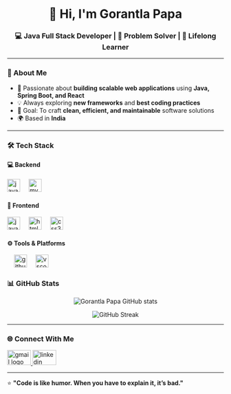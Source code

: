 <h1 align="center">👋 Hi, I'm Gorantla Papa</h1>

<h3 align="center">💻 Java Full Stack Developer | 🚀 Problem Solver | 🌱 Lifelong Learner</h3>

---

### 🧩 About Me
- 🌟 Passionate about **building scalable web applications** using **Java, Spring Boot, and React**  
- 💡 Always exploring **new frameworks** and **best coding practices**  
- 🎯 Goal: To craft **clean, efficient, and maintainable** software solutions  
- 🌍 Based in **India**

---

### 🛠️ Tech Stack

#### 💻 Backend
<div align="left">
<img src="https://skillicons.dev/icons?i=java" height="30" alt="java logo"  />
  <img width="12" />
  <img src="https://skillicons.dev/icons?i=mysql" height="30" alt="mysql logo"  />
  <img width="12" />
</div>


#### 🎨 Frontend
<div align="left">
  <img src="https://skillicons.dev/icons?i=js" height="30" alt="javascript logo"  />
  <img width="12" />
  <img src="https://skillicons.dev/icons?i=html" height="30" alt="html5 logo"  />
  <img width="12" />
  <img src="https://skillicons.dev/icons?i=css" height="30" alt="css3 logo"  />
  <img width="12" />
</div>

#### ⚙️ Tools & Platforms
<div align="left">
<img width="12" />
  <img src="https://skillicons.dev/icons?i=github" height="30" alt="github logo"  />
  <img width="12" />
  <img src="https://skillicons.dev/icons?i=vscode" height="30" alt="vscode logo"  />
</div>

### 📊 GitHub Stats
<p align="center">
  <img src="https://github-readme-stats.vercel.app/api?username=gorantlapapa&show_icons=true&theme=tokyonight" alt="Gorantla Papa GitHub stats" />
</p>

<p align="center">
  <img src="https://github-readme-streak-stats.herokuapp.com/?user=gorantlapapa&theme=tokyonight" alt="GitHub Streak" />
</p>

---

### 🌐 Connect With Me
<div align="left">
  <a href="gorantlapapa@gmail.com" target="_blank">
    <img src="https://raw.githubusercontent.com/maurodesouza/profile-readme-generator/master/src/assets/icons/social/gmail/default.svg" width="55" height="35" alt="gmail logo"  />
  </a>
  <a href="https://www.linkedin.com/gorantlapapa" target="_blank">
    <img src="https://raw.githubusercontent.com/maurodesouza/profile-readme-generator/master/src/assets/icons/social/linkedin/default.svg" width="55" height="35" alt="linkedin logo"  />
  </a>
</div>

---

⭐ **"Code is like humor. When you have to explain it, it’s bad."**
